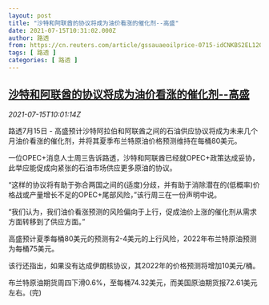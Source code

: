 ```yaml
---
layout: post
title: "沙特和阿联酋的协议将成为油价看涨的催化剂--高盛"
date: 2021-07-15T10:31:02.000Z
author: 路透
from: https://cn.reuters.com/article/gssauaeoilprice-0715-idCNKBS2EL12Q
tags: [ 路透 ]
categories: [ 路透 ]
---
```

<!--1626345062000-->
[沙特和阿联酋的协议将成为油价看涨的催化剂--高盛](https://cn.reuters.com/article/gssauaeoilprice-0715-idCNKBS2EL12Q)
------

<div>
<div><i>2021-07-15T10:01:14Z</i></div><p>路透7月15日 - 高盛预计沙特阿拉伯和阿联酋之间的石油供应协议将成为未来几个月油价看涨的催化剂，并将其夏季布兰特原油价格预测维持在每桶80美元。</p><p>一位OPEC+消息人士周三告诉路透，沙特和阿联酋已经就OPEC+政策达成妥协，此举应能促成向紧张的石油市场供应更多原油的协议。</p><p>“这样的协议将有助于弥合两国之间的(适度)分歧，并有助于消除潜在的(低概率)价格战或产量增长不足的OPEC+尾部风险，”该行周三在一份声明中说。</p><p>“我们认为，我们油价看涨预测的风险偏向于上行，促成油价上涨的催化剂从需求方面转移到了供应方面。”</p><p>高盛预计夏季每桶80美元的预测有2-4美元的上行风险，2022年布兰特原油预测为每桶75美元。</p><p>该行还指出，如果没有达成伊朗核协议，其2022年的价格预测将增加10美元/桶。</p><p>布兰特原油期货周四下滑0.6%，至每桶74.32美元，而美国原油期货报72.61美元左右。(完)</p>
</div>
